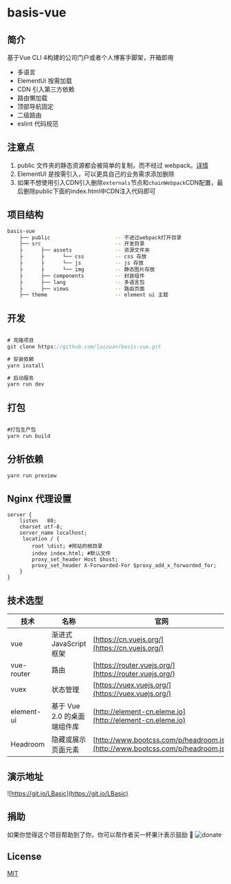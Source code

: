 # basis-vue

## 简介
基于Vue CLI 4构建的公司门户或者个人博客手脚架，开箱即用   
- 多语言
- ElementUi 按需加载
- CDN 引入第三方依赖
- 路由懒加载
- 顶部导航固定
- 二级路由
- eslint 代码规范

## 注意点
1. public 文件夹的静态资源都会被简单的复制，而不经过 webpack。[详情](https://cli.vuejs.org/zh/guide/html-and-static-assets.html#public-%E6%96%87%E4%BB%B6%E5%A4%B9)
2. ElementUI 是按需引入，可以更具自己的业务需求添加删除
3. 如果不想使用引入CDN引入删除`externals`节点和`chainWebpack`CDN配置，最后删除public下面的index.html中CDN注入代码即可

## 项目结构
```bash
basis-vue
    ├── public                     -- 不进过webpack打开目录
    ├── src                        -- 开发目录
    ├      ├── assets              -- 资源文件夹
    ├      ├      └── css          -- css 存放
    ├      ├      └── js           -- js 存放
    ├      ├      └── img          -- 静态图片存放
    ├      ├── components          -- 封装组件 
    ├      ├── lang                -- 多语言包
    ├      ├── views               -- 路由页面
    ├── theme                      -- element ui 主题        
```

## 开发
```js

# 克隆项目
git clone https://github.com/laizuan/basis-vue.git

# 安装依赖
yarn install

# 启动服务
yarn run dev

```

## 打包

```js

#打包生产包
yarn run build

```

## 分析依赖
```js
yarn run preview
```

## Nginx 代理设置

```text
server {
	listen   80;
    charset utf-8;        
    server_name localhost;
     location / {
        root \dist; #网站的根目录
        index index.html; #默认文件
        proxy_set_header Host $host;
        proxy_set_header X-Forwarded-For $proxy_add_x_forwarded_for;
    }
}
```

## 技术选型

技术 | 名称 | 官网
----|---------|------------
vue | 渐进式 JavaScript 框架 | [https://cn.vuejs.org/](https://cn.vuejs.org/)
vue-router | 路由  | [https://router.vuejs.org/](https://router.vuejs.org/)
vuex | 状态管理 | [https://vuex.vuejs.org/](https://vuex.vuejs.org/)
element-ui | 基于 Vue 2.0 的桌面端组件库 | [http://element-cn.eleme.io](http://element-cn.eleme.io)
Headroom | 隐藏或展示页面元素 | [http://www.bootcss.com/p/headroom.js/](http://www.bootcss.com/p/headroom.js/)

## 演示地址
![https://git.io/LBasic](https://git.io/LBasic)

## 捐助

如果你觉得这个项目帮助到了你，你可以帮作者买一杯果汁表示鼓励 :tropical_drink:
![donate](https://11-1252792348.cos.ap-guangzhou.myqcloud.com/donation.jpg)


## License

[MIT](https://github.com/laizuan/basis-vue/blob/master/LICENSE)
